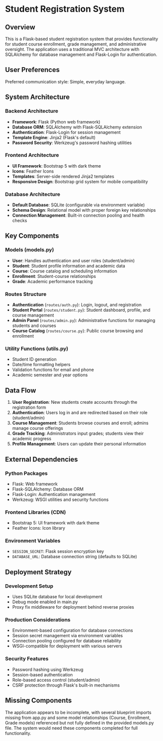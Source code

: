 # Student Registration System

## Overview

This is a Flask-based student registration system that provides functionality for student course enrollment, grade management, and administrative oversight. The application uses a traditional MVC architecture with SQLAlchemy for database management and Flask-Login for authentication.

## User Preferences

Preferred communication style: Simple, everyday language.

## System Architecture

### Backend Architecture
- **Framework**: Flask (Python web framework)
- **Database ORM**: SQLAlchemy with Flask-SQLAlchemy extension
- **Authentication**: Flask-Login for session management
- **Template Engine**: Jinja2 (Flask's default)
- **Password Security**: Werkzeug's password hashing utilities

### Frontend Architecture
- **UI Framework**: Bootstrap 5 with dark theme
- **Icons**: Feather Icons
- **Templates**: Server-side rendered Jinja2 templates
- **Responsive Design**: Bootstrap grid system for mobile compatibility

### Database Architecture
- **Default Database**: SQLite (configurable via environment variable)
- **Schema Design**: Relational model with proper foreign key relationships
- **Connection Management**: Built-in connection pooling and health checks

## Key Components

### Models (models.py)
- **User**: Handles authentication and user roles (student/admin)
- **Student**: Student profile information and academic data
- **Course**: Course catalog and scheduling information
- **Enrollment**: Student-course relationships
- **Grade**: Academic performance tracking

### Routes Structure
- **Authentication** (`routes/auth.py`): Login, logout, and registration
- **Student Portal** (`routes/student.py`): Student dashboard, profile, and course management
- **Admin Panel** (`routes/admin.py`): Administrative functions for managing students and courses
- **Course Catalog** (`routes/course.py`): Public course browsing and enrollment

### Utility Functions (utils.py)
- Student ID generation
- Date/time formatting helpers
- Validation functions for email and phone
- Academic semester and year options

## Data Flow

1. **User Registration**: New students create accounts through the registration form
2. **Authentication**: Users log in and are redirected based on their role (student/admin)
3. **Course Management**: Students browse courses and enroll; admins manage course offerings
4. **Grade Tracking**: Administrators input grades; students view their academic progress
5. **Profile Management**: Users can update their personal information

## External Dependencies

### Python Packages
- Flask: Web framework
- Flask-SQLAlchemy: Database ORM
- Flask-Login: Authentication management
- Werkzeug: WSGI utilities and security functions

### Frontend Libraries (CDN)
- Bootstrap 5: UI framework with dark theme
- Feather Icons: Icon library

### Environment Variables
- `SESSION_SECRET`: Flask session encryption key
- `DATABASE_URL`: Database connection string (defaults to SQLite)

## Deployment Strategy

### Development Setup
- Uses SQLite database for local development
- Debug mode enabled in main.py
- Proxy fix middleware for deployment behind reverse proxies

### Production Considerations
- Environment-based configuration for database connections
- Session secret management via environment variables
- Connection pooling configured for database reliability
- WSGI-compatible for deployment with various servers

### Security Features
- Password hashing using Werkzeug
- Session-based authentication
- Role-based access control (student/admin)
- CSRF protection through Flask's built-in mechanisms

## Missing Components

The application appears to be incomplete, with several blueprint imports missing from app.py and some model relationships (Course, Enrollment, Grade models) referenced but not fully defined in the provided models.py file. The system would need these components completed for full functionality.